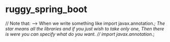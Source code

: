 # ruggy_spring_boot

// Note that: --> When we write something like import javax.annotation.*; The star means all the libraries and if you just wish to take only one, Then there is were you can specify what do you want.
// import javax.annotation.*;